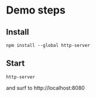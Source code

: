 # Demo steps

## Install

```
npm install --global http-server
```

## Start

```
http-server
```

and surf to http://localhost:8080